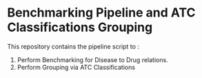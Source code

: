 # Benchmarking Pipeline and ATC Classifications Grouping

This repository contains the pipeline script to :
1. Perform Benchmarking for Disease to Drug relations.
2. Perform Grouping via ATC Classifications 
